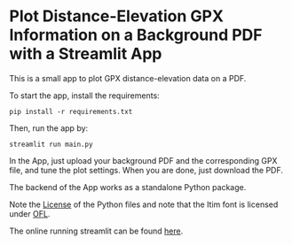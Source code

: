 # Plot Distance-Elevation GPX Information on a Background PDF with a Streamlit App

This is a small app to plot GPX distance-elevation data on a PDF.

To start the app, install the requirements:
```
pip install -r requirements.txt
```
Then, run the app by:
```
streamlit run main.py
```

In the App, just upload your background PDF and the corresponding GPX file, and tune
the plot settings. When you are done, just download the PDF.

The backend of the App works as a standalone Python package.

Note the [License](License) of the Python files and note that the Itim font is licensed
under [OFL](Itim/OFL.txt).

The online running streamlit can be found
[here](https://plot-gpx-on-pdf.streamlit.app/).
